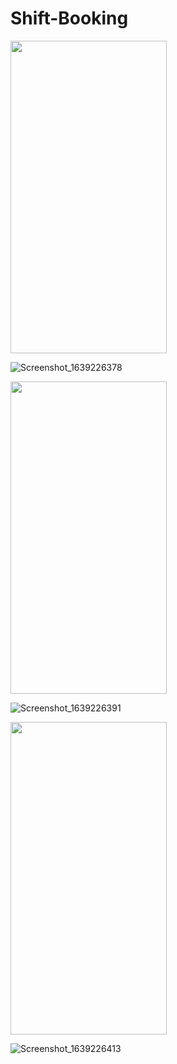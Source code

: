 # Shift-Booking

<img src="https://user-images.githubusercontent.com/80398950/145676880-000d4676-8b9c-4e85-b7f9-51af53267bdd.png" width="250" height="500" />

![Screenshot_1639226378](https://user-images.githubusercontent.com/80398950/145676880-000d4676-8b9c-4e85-b7f9-51af53267bdd.png)

<img src="https://user-images.githubusercontent.com/80398950/145676882-697f0310-6b95-4c91-b419-87b10649e1e9.png" width="250" height="500" />


![Screenshot_1639226391](https://user-images.githubusercontent.com/80398950/145676882-697f0310-6b95-4c91-b419-87b10649e1e9.png)

<img src="https://user-images.githubusercontent.com/80398950/145676891-fe71d326-d741-4112-9bd4-0352b83ec65e.png" width="250" height="500" />



![Screenshot_1639226413](https://user-images.githubusercontent.com/80398950/145676891-fe71d326-d741-4112-9bd4-0352b83ec65e.png)
